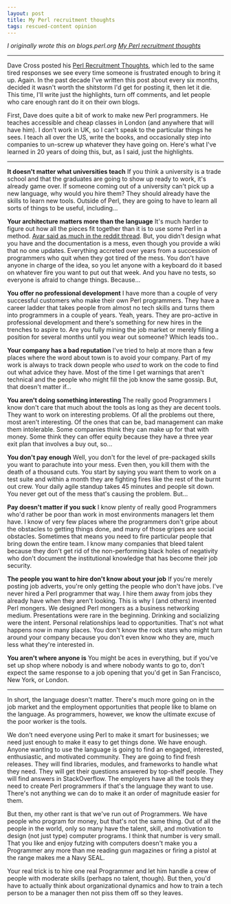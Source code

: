 ```yaml
---
layout: post
title: My Perl recruitment thoughts
tags: rescued-content opinion
---
```


*I originally wrote this on blogs.perl.org [My Perl recruitment thoughts](http://blogs.perl.org/users/brian_d_foy/2014/12/my-perl-recruitment-thoughts.html)*

-------

Dave Cross posted his [Perl
Recruitment Thoughts](http://perlhacks.com/2014/12/perl-recruitment-thoughts/), which led to the same tired responses we see
every time someone is frustrated enough to bring it up. Again. In the
past decade I've written this post about every six months, decided it
wasn't worth the shitstorm I'd get for posting it, then let it die.
This time, I'll write just the highlights, turn off comments, and let
people who care enough rant do it on their own blogs.

First, Dave does quite a bit of work to make new Perl programmers. He
teaches accessible and cheap classes in London (and anywhere that will
have him). I don't work in UK, so I can't speak to the particular
things he sees. I teach all over the US, write the books, and
occasionally step into companies to un-screw up whatever they have
going on. Here's what I've learned in 20 years of doing this, but, as
I said, just the highlights.

<hr>

**It doesn't matter what universities teach** If you think a
university is a trade school and that the graduates are going to show
up ready to work, it's already game over. If someone coming out of a
university can't pick up a new language, why would you hire them? They
should already have the skills to learn new tools. Outside of Perl,
they are going to have to learn all sorts of things to be useful,
including...

**Your architecture matters more than the language** It's much
harder to figure out how all the pieces fit together than it is to use
some Perl in a method. [Avar said as much in the reddit
thread](http://www.reddit.com/r/perl/comments/2p6tqd/perl_recruitment_thoughts/cmu68op). But, you didn't design what you have and the documentation
is a mess, even though you provide a wiki that no one updates.
Everything accreted over years from a succession of programmers who
quit when they got tired of the mess. You don't have anyone in charge
of the idea, so you let anyone with a keyboard do it based on whatever
fire you want to put out that week. And you have no tests, so everyone
is afraid to change things. Because...

**You offer no professional development** I have more than a couple
of very successful customers who make their own Perl programmers. They
have a career ladder that takes people from almost no tech skills and
turns them into programmers in a couple of years. Yeah, years. They
are pro-active in professional development and there's something for
new hires in the trenches to aspire to. Are you fully mining the job
market or merely filling a position for several months until you wear
out someone? Which leads too..

**Your company has a bad reputation** I've tried to help at more
than a few places where the word about town is to avoid your company.
Part of my work is always to track down people who *used* to work
on the code to find out what advice they have. Most of the time I get
warnings that aren't technical and the people who might fill the job
know the same gossip. But, that doesn't matter if...

**You aren't doing something interesting** The really good
Programmers I know don't care that much about the tools as long as
they are decent tools. They want to work on interesting problems. Of
all the problems out there, most aren't interesting. Of the ones that
can be, bad management can make them intolerable. Some companies think
they can make up for that with money. Some think they can offer equity
because they have a three year exit plan that involves a buy out,
so...

**You don't pay enough** Well, you don't for the level of
pre-packaged skills you want to parachute into your mess. Even then,
you kill them with the death of a thousand cuts. You start by saying
you want them to work on a test suite and within a month they are
fighting fires like the rest of the burnt out crew. Your daily agile
standup takes 45 minutes and people sit down. You never get out of the
mess that's causing the problem. But...

**Pay doesn't matter if you suck** I know plenty of really good
Programmers who'd rather be poor than work in most environments
managers let them have. I know of very few places where the
programmers don't gripe about the obstacles to getting things done,
and many of those gripes are social obstacles. Sometimes that means
you need to fire particular people that bring down the entire team. I
know many companies that bleed talent because they don't get rid of
the non-performing black holes of negativity who don't document the
institutional knowledge that has become their job security.

**The people you want to hire don't know about your job** If you're
merely posting job adverts, you're only getting the people who don't
have jobs. I've never hired a Perl programmer that way. I hire them
away from jobs they already have when they aren't looking. This is why
I (and others) invented Perl mongers. We designed Perl mongers as a
business networking medium. Presentations were rare in the beginning.
Drinking and socializing were the intent. Personal relationships lead
to opportunities. That's not what happens now in many places. You
don't know the rock stars who might turn around your company because
you don't even know who they are, much less what they're interested
in.

**You aren't where anyone is** You might be aces in everything, but
if you've set up shop where nobody is and where nobody wants to go to,
don't expect the same response to a job opening that you'd get in San
Francisco, New York, or London.

<hr>

In short, the language doesn't matter. There's much more going on in
the job market and the employment opportunities that people like to
blame on the language. As programmers, however, we know the ultimate
excuse of the poor worker is the tools.

We don't need everyone using Perl to make it smart for businesses; we
need just enough to make it easy to get things done. We have enough.
Anyone wanting to use the language is going to find an engaged,
interested, enthusiastic, and motivated community. They are going to
find fresh releases. They will find libraries, modules, and frameworks
to handle what they need. They will get their questions answered by
top-shelf people. They will find answers in StackOverflow. The
employers have all the tools they need to create Perl programmers if
that's the language they want to use. There's not anything we can do
to make it an order of magnitude easier for them.

But then, my other rant is that we've run out of Programmers. We have
people who program for money, but that's not the same thing. Out of
all the people in the world, only so many have the talent, skill, and
motivation to design (not just type) computer programs. I think that
number is very small. That you like and enjoy futzing with computers
doesn't make you a Programmer any more than me reading gun magazines
or firing a pistol at the range makes me a Navy SEAL.

Your real trick is to hire one real Programmer and let him handle a
crew of people with moderate skills (perhaps no talent, though). But
then, you'd have to actually think about organizational dynamics and
how to train a tech person to be a manager then not piss them off so
they leaves.


